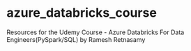# azure_databricks_course
Resources for the Udemy Course - Azure Databricks For Data Engineers(PySpark/SQL) by Ramesh Retnasamy
